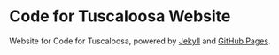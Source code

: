 Code for Tuscaloosa Website
===========================

Website for Code for Tuscaloosa, powered by [Jekyll](http://jekyllrb.com/) and [GitHub Pages](https://pages.github.com/).


